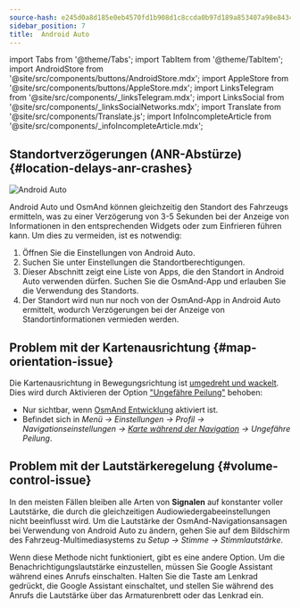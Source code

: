```yaml
---
source-hash: e245d0a8d185e0eb4570fd1b908d1c8ccda0b97d189a853407a98e84348a2b57
sidebar_position: 7
title:  Android Auto
---
```

import Tabs from '@theme/Tabs';
import TabItem from '@theme/TabItem';
import AndroidStore from '@site/src/components/buttons/AndroidStore.mdx';
import AppleStore from '@site/src/components/buttons/AppleStore.mdx';
import LinksTelegram from '@site/src/components/_linksTelegram.mdx';
import LinksSocial from '@site/src/components/_linksSocialNetworks.mdx';
import Translate from '@site/src/components/Translate.js';
import InfoIncompleteArticle from '@site/src/components/_infoIncompleteArticle.mdx';




## Standortverzögerungen (ANR-Abstürze) {#location-delays-anr-crashes}

![Android Auto](@site/static/img/navigation/auto-car/android_auto_troubleshooting_1.png)

Android Auto und OsmAnd können gleichzeitig den Standort des Fahrzeugs ermitteln, was zu einer Verzögerung von 3-5 Sekunden bei der Anzeige von Informationen in den entsprechenden Widgets oder zum Einfrieren führen kann. Um dies zu vermeiden, ist es notwendig:

1. Öffnen Sie die Einstellungen von Android Auto.
2. Suchen Sie unter Einstellungen die Standortberechtigungen.
3. Dieser Abschnitt zeigt eine Liste von Apps, die den Standort in Android Auto verwenden dürfen. Suchen Sie die OsmAnd-App und erlauben Sie die Verwendung des Standorts.
4. Der Standort wird nun nur noch von der OsmAnd-App in Android Auto ermittelt, wodurch Verzögerungen bei der Anzeige von Standortinformationen vermieden werden.


## Problem mit der Kartenausrichtung {#map-orientation-issue}

Die Kartenausrichtung in Bewegungsrichtung ist [umgedreht und wackelt](https://github.com/osmandapp/OsmAnd/issues/16041). Dies wird durch Aktivieren der Option ["Ungefähre Peilung"](../navigation/guidance/map-during-navigation.md#map-during-navigation) behoben:

- Nur sichtbar, wenn [OsmAnd Entwicklung](../plugins/development.md) aktiviert ist.
- Befindet sich in *Menü → Einstellungen → Profil → Navigationseinstellungen → [Karte während der Navigation](../navigation/guidance/map-during-navigation.md) → Ungefähre Peilung*.


## Problem mit der Lautstärkeregelung {#volume-control-issue}

In den meisten Fällen bleiben alle Arten von **Signalen** auf konstanter voller Lautstärke, die durch die gleichzeitigen Audiowiedergabeeinstellungen nicht beeinflusst wird. Um die Lautstärke der OsmAnd-Navigationsansagen bei Verwendung von Android Auto zu ändern, gehen Sie auf dem Bildschirm des Fahrzeug-Multimediasystems zu *Setup → Stimme → Stimmlautstärke*.  

Wenn diese Methode nicht funktioniert, gibt es eine andere Option. Um die Benachrichtigungslautstärke einzustellen, müssen Sie Google Assistant während eines Anrufs einschalten. Halten Sie die Taste am Lenkrad gedrückt, die Google Assistant einschaltet, und stellen Sie während des Anrufs die Lautstärke über das Armaturenbrett oder das Lenkrad ein.